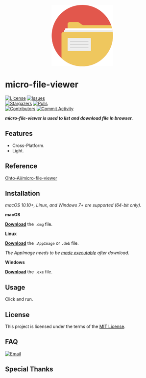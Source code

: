 <p align="center">
  <img src="mfv.png" height="200"/>
</p>  

# micro-file-viewer

[circleci]: https://app.circleci.com/pipelines/github/Ohto-Ai/micro-file-viewer
[issues]: https://github.com/Ohto-Ai/micro-file-viewer/issues
[stargazers]: https://github.com/Ohto-Ai/micro-file-viewer/stargazers
[pulls]: https://github.com/Ohto-Ai/micro-file-viewer/pulls
[commit-activity]: https://github.com/Ohto-Ai/micro-file-viewer/pulse
[contributors]: https://github.com/Ohto-Ai/micro-file-viewer/contributors
[use-this]: https://github.com/Ohto-Ai/micro-file-viewer/generate
[circleci:badge]: https://img.shields.io/circleci/project/github/Ohto-Ai/micro-file-viewer/master
[license:badge]: https://img.shields.io/github/license/Ohto-Ai/micro-file-viewer?style=for-the-badge&logo=github
[issues:badge]: https://img.shields.io/github/issues/Ohto-Ai/micro-file-viewer?style=for-the-badge&logo=github
[stargazers:badge]: https://img.shields.io/github/stars/Ohto-Ai/micro-file-viewer?style=for-the-badge&logo=github
[pulls:badge]: https://img.shields.io/github/issues-pr/Ohto-Ai/micro-file-viewer?logo=github&style=for-the-badge&color=0088ff
[contributors:badge]: https://img.shields.io/github/contributors/Ohto-Ai/micro-file-viewer?style=for-the-badge&logo=github
[commit-activity:badge]: https://img.shields.io/github/commit-activity/m/Ohto-Ai/micro-file-viewer?style=for-the-badge&logo=github
[use-this:badge]: https://img.shields.io/badge/use%20this-template-blue?logo=github-sponsors&style=for-the-badge&color=ffd866
[repository]: https://github.com/Ohto-Ai/micro-file-viewer

[![License][license:badge]](/LICENSE)
[![Issues][issues:badge]][issues]  
[![Stargazers][stargazers:badge]][stargazers]
[![Pulls][pulls:badge]][pulls]  
[![Contributors][contributors:badge]][contributors]
[![Commit Activity][commit-activity:badge]][commit-activity]  

***micro-file-viewer is used to list and download file in browser.***

## Features

- Cross-Platform.
- Light.

## Reference

[Ohto-Ai/micro-file-viewer][repository] 

## Installation

*macOS 10.10+, Linux, and Windows 7+ are supported (64-bit only).*

**macOS**

[**Download**](https://github.com/Ohto-Ai/micro-file-viewer/releases/latest) the `.dmg` file.

**Linux**

[**Download**](https://github.com/Ohto-Ai/micro-file-viewer/releases/latest) the `.AppImage` or `.deb` file.

*The AppImage needs to be [made executable](http://discourse.appimage.org/t/how-to-make-an-appimage-executable/80) after download.*

**Windows**

[**Download**](https://github.com/Ohto-Ai/micro-file-viewer/releases/latest) the `.exe` file.

## Usage

Click and run.

## License

This project is licensed under the terms of the [MIT License](/LICENSE).

## FAQ

[![Email](https://img.shields.io/badge/mail-zhu.thatboy@outlook.com-blue.svg?&style=for-the-badge)](mailto:zhu.thatboy@outlook.com?subject=Feedback&body=This%20is%20a%20test%20feedback.)

## Special Thanks
